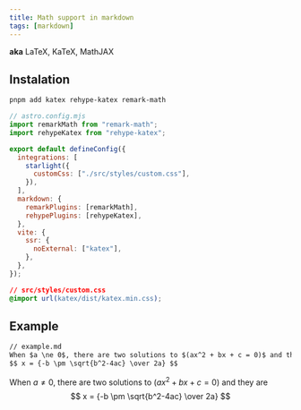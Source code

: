 ```yaml
---
title: Math support in markdown
tags: [markdown]
---
```


**aka** LaTeX, KaTeX, MathJAX

## Instalation

```bash title="Instal dependencies…"
pnpm add katex rehype-katex remark-math
```

```js
// astro.config.mjs
import remarkMath from "remark-math";
import rehypeKatex from "rehype-katex";

export default defineConfig({
  integrations: [
    starlight({
      customCss: ["./src/styles/custom.css"],
    }),
  ],
  markdown: {
    remarkPlugins: [remarkMath],
    rehypePlugins: [rehypeKatex],
  },
  vite: {
    ssr: {
      noExternal: ["katex"],
    },
  },
});
```

```css
// src/styles/custom.css
@import url(katex/dist/katex.min.css);
```

## Example

```md
// example.md
When $a \ne 0$, there are two solutions to $(ax^2 + bx + c = 0)$ and they are 
$$ x = {-b \pm \sqrt{b^2-4ac} \over 2a} $$
```

When $a \ne 0$, there are two solutions to $(ax^2 + bx + c = 0)$ and they are 
$$ x = {-b \pm \sqrt{b^2-4ac} \over 2a} $$
